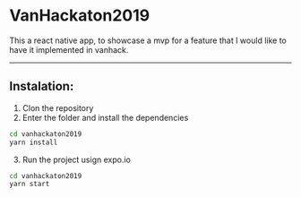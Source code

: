 # VanHackaton2019

This a react native app, to showcase a mvp for a feature that I would like to have it implemented in vanhack.

---

## Instalation:

1. Clon the repository
2. Enter the folder and install the dependencies
```bash
cd vanhackaton2019
yarn install
```
3. Run the project usign expo.io
```bash
cd vanhackaton2019
yarn start
```